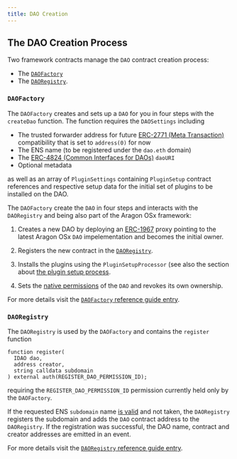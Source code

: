 ```yaml
---
title: DAO Creation
---
```


## The DAO Creation Process

Two framework contracts manage the `DAO` contract creation process:

- The [`DAOFactory`](../../../03-reference-guide/framework/dao/DAOFactory.md)
- The [`DAORegistry`](../../../03-reference-guide/framework/dao/DAORegistry.md).

<!-- Add subgraphic from the framework overview main graphic-->

### `DAOFactory`

The `DAOFactory` creates and sets up a `DAO` for you in four steps with the `createDao` function. The function requires the `DAOSettings` including

- The trusted forwarder address for future [ERC-2771 (Meta Transaction)](https://eips.ethereum.org/EIPS/eip-2771) compatibility that is set to `address(0)` for now
- The ENS name (to be registered under the `dao.eth` domain)
- The [ERC-4824 (Common Interfaces for DAOs)](https://eips.ethereum.org/EIPS/eip-4824) `daoURI`
- Optional metadata

as well as an array of `PluginSettings` containing `PluginSetup` contract references and respective setup data for the initial set of plugins to be installed on the DAO.

The `DAOFactory` create the `DAO` in four steps and interacts with the `DAORegistry` and being also part of the Aragon OSx framework:

1. Creates a new DAO by deploying an [ERC-1967](https://eips.ethereum.org/EIPS/eip-1967) proxy pointing to the latest Aragon OSx `DAO` impelementation and becomes the initial owner.

2. Registers the new contract in the [`DAORegistry`](#daoregistry).

3. Installs the plugins using the `PluginSetupProcessor` (see also the section about [the plugin setup process](../02-plugin-management/02-plugin-setup/index.md).

4. Sets the [native permissions](../../01-core/02-permissions/index.md/#permissions-native-to-the-dao-contract) of the `DAO` and revokes its own ownership.

For more details visit the [`DAOFactory` reference guide entry](../../../03-reference-guide/framework/dao/DAOFactory.md).

### `DAORegistry`

The `DAORegistry` is used by the `DAOFactory` and contains the `register` function

```solidity title="@bosagora/framework/dao/DAORegistry.sol"
function register(
  IDAO dao,
  address creator,
  string calldata subdomain
) external auth(REGISTER_DAO_PERMISSION_ID);
```

requiring the `REGISTER_DAO_PERMISSION_ID` permission currently held only by the `DAOFactory`.

If the requested ENS `subdomain` name [is valid](../03-ens-names.md) and not taken, the `DAORegistry` registers the subdomain and adds the `DAO` contract address to the `DAORegistry`.
If the registration was successful, the DAO name, contract and creator addresses are emitted in an event.

For more details visit the [`DAORegistry` reference guide entry](../../../03-reference-guide/framework/dao/DAORegistry.md).
